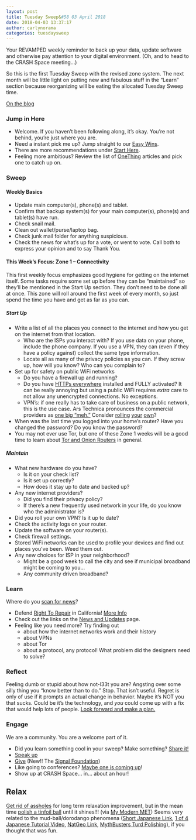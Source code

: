 ```yaml
---
layout: post
title: Tuesday Sweep&#58 03 April 2018
date: 2018-04-03 13:37:17
author: carlynorama
categories: tuesdaysweep
---
```

Your REVAMPED weekly reminder to back up your data, update software and otherwise pay attention to your digital environment. (Oh, and to head to the CRASH Space meeting…)

So this is the first Tuesday Sweep with the revised zone system. The next month will be little light on putting new and fabulous stuff in the “Learn” section because reorganizing will be eating the allocated Tuesday Sweep time.

[On the blog](https://blog.crashspace.org/2018/04/tuesday-sweep-3-april-2018/)

### Jump in Here

*   Welcome. If you haven’t been following along, it’s okay. You’re not behind, you’re just where you are.
*   Need a instant pick me up? Jump straight to our [Easy Wins](https://crashspace.github.io/tuesday/start/04-pick-an-easy-win.html).
*   There are more recommendations under [Start Here](https://crashspace.github.io/tuesday/start/).
*   Feeling more ambitious? Review the list of [OneThing](https://blog.crashspace.org/tag/onething/) articles and pick one to catch up on.

### Sweep

#### Weekly Basics

- Update main computer(s), phone(s) and tablet.
- Confirm that backup system(s) for your main computer(s), phone(s) and tablet(s) have run.
- Check snail mail.
- Clean out wallet/purse/laptop bag.
- Check junk mail folder for anything suspicious.
- Check the news for what’s up for a vote, or went to vote. Call both to express your opinion and to say Thank You.

#### This Week’s Focus: Zone 1 – Connectivity

This first weekly focus emphasizes good hygiene for getting on the internet itself. Some tasks require some set up before they can be “maintained” so they’ll be mentioned in the Start Up section. They don’t need to be done all at once. This zone will roll around the first week of every month, so just spend the time you have and get as far as you can.

##### Start Up

*   Write a list of all the places you connect to the internet and how you get on the internet from that location.
    *   Who are the ISPs you interact with? If you use data on your phone, include the phone company. If you use a VPN, they can (even if they have a policy against) collect the same type information.
    *   Locate all as many of the privacy policies as you can. If they screw up, how will you know? Who can you complain to?
*   Set up for safety on public WiFi networks
    *   Do you have a firewall up and running?
    *   Do you have [HTTPs everywhere](https://www.eff.org/https-everywhere) installed and FULLY activated? It can be really annoying but using a public WiFi requires _extra_ care to not allow any unencrypted connections. No exceptions.
    *   VPN’s: if one really has to take care of business on a public network, this is the use case. Ars Technica pronounces the commercial providers as [one big “meh.”](https://arstechnica.com/information-technology/2016/06/aiming-for-anonymity-ars-assesses-the-state-of-vpns-in-2016/) Consider [rolling](https://arstechnica.com/gadgets/2017/05/how-to-build-your-own-vpn-if-youre-rightfully-wary-of-commercial-options/) [your](https://www.makeuseof.com/tag/install-vpn-raspberry-pi/) [own](https://www.wired.com/story/alphabet-outline-vpn-software/)?
*   When was the last time you logged into your home’s router? Have you changed the password? Do you know the password?
*   You may not ever use Tor, but one of these Zone 1 weeks will be a good time to learn about [Tor and Onion Routers](https://blog.crashspace.org/2017/01/one-thing-to-do-today-learn-about-the-onion-router-tor/) in general.

##### Maintain

*   What new hardware do you have?
    *   Is it on your check list?
    *   Is it set up correctly?
    *   How does it stay up to date and backed up?
*   Any new internet providers?
    *   Did you find their privacy policy?
    *   If there’s a new frequently used network in your life, do you know who the administrator is?
*   Did you roll your own VPN? Is it up to date?
*   Check the activity logs on your router.
*   Update the software on your router(s).
*   Check firewall settings.
*   Stored WiFi networks can be used to profile your devices and find out places you’ve been. Weed them out.
*   Any new choices for ISP in your neighborhood?
    *   Might be a good week to call the city and see if municipal broadband might be coming to you…
    *   Any community driven broadband?

### Learn

Where do you [scan for news](https://crashspace.github.io/tuesday/)?

*   Defend [Right To Repair](https://california.repair.org/?utm_medium=organic&utm_source=ifixit#tellstory) in California! [More Info](https://www.engadget.com/2018/03/07/california-right-to-repair-bill/)
*   Check out the links on the [News and Updates](https://crashspace.github.io/tuesday/learn/01-news.html) page.
*   Feeling like you need more? Try finding out
    *   about how the internet networks work and their history
    *   about VPNs
    *   about Tor
    *   about a protocol, any protocol! What problem did the designers need to solve?

### Reflect

Feeling dumb or stupid about how not-l33t you are? Angsting over some silly thing you “know better than to do.” Stop. That isn’t useful. Regret is only of use if it prompts an actual change in behavior. Maybe it’s NOT you that sucks. Could be it’s the technology, and _you_ could come up with a fix that would help lots of people. [Look forward and make a plan.](https://blog.crashspace.org/2016/11/one-thing-to-do-today-add-self-review-to-tuesday-checklist/)

### Engage

We are a community. You are a welcome part of it.

*   Did you learn something cool in your sweep? Make something? [Share it!](https://blog.crashspace.org/2017/05/tuesday-sweep-9-may-2017/)
*   [Speak up](https://blog.crashspace.org/2016/12/one-thing-to-do-today-collect-phone-numbers-for-future-tuesday-sweeps/)
*   [Give](https://blog.crashspace.org/2016/11/one-thing-to-do-today-plan-a-way-to-give-to-the-cause-regularly/) (New!! The [Signal Foundation](https://signal.org/blog/signal-foundation/))
*   Like going to conferences? [Maybe one is coming up](https://infocon.org/cons/)!
*   Show up at CRASH Space… in… about an hour!

## Relax

[Get rid of assholes](https://www.vox.com/conversations/2017/9/26/16345476/stanford-psychologist-art-of-avoiding-assholes) for long term relaxation improvement, but in the mean time [polish a tinfoil ball](https://www.youtube.com/embed/WKz5lCGMf5Q) until it shines!!! (via [My Modern MET](https://mymodernmet.com/aluminum-foil-ball-trend/)) Seems very related to the mud-ball/dorodango phenomena ([Short Japanese Link](https://www.youtube.com/watch?v=4KazFMacVVY&ab_channel=%E3%83%9C%E3%83%B3%E3%83%9C%E3%83%B3TV), [1 of 4 Japanese Tutorial Video](https://www.youtube.com/watch?v=53HqvF1Cl-8&ab_channel=rikopinjo), [NatGeo Link](https://www.youtube.com/watch?v=HqAfzcJurMM&ab_channel=NationalGeographic), [MythBusters Turd Polishing](https://www.youtube.com/watch?v=yiJ9fy1qSFI&ab_channel=CoolBannanas13579)), if you thought that was fun.
